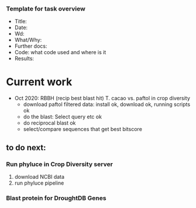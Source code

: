### Template for task overview

- Title:
- Date:
- Wd:
- What/Why:
- Further docs:
- Code: what code used and where is it
- Results:  


# Current work
- Oct 2020: RBBH (recip best blast hit) T. cacao vs. paftol in crop diversity
	- download paftol filtered data: install ok, download ok, running scripts ok
	- do the blast: Select query etc ok
	- do reciprocal blast ok
	- select/compare sequences that get best bitscore



## to do next:

### Run phyluce in Crop Diversity server
1. download NCBI data
2. run phyluce pipeline

### Blast protein for DroughtDB Genes


